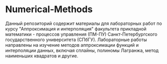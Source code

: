 # Numerical-Methods
Данный репозиторий содержит материалы для лабораторных работ по курсу "Аппроксимация и интерполяция" факультета прикладной математики - процессов управления (ПМ-ПУ) Санкт-Петербургского государственного университета (СПбГУ). Лабораторные работы направлены на изучение методов аппроксимации функций и интерполяции данных, включая сплайны, полиномы Лагранжа, метод наименьших квадратов и другие.
